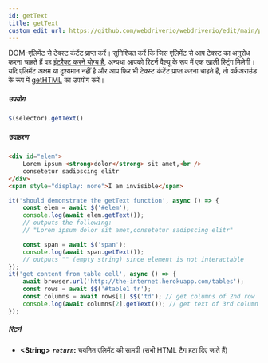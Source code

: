 ```yaml
---
id: getText
title: getText
custom_edit_url: https://github.com/webdriverio/webdriverio/edit/main/packages/webdriverio/src/commands/element/getText.ts
---
```


DOM-एलिमेंट से टेक्स्ट कंटेंट प्राप्त करें। सुनिश्चित करें कि जिस एलिमेंट से आप टेक्स्ट का अनुरोध करना चाहते हैं वह [इंटरैक्ट करने योग्य है](http://www.w3.org/TR/webdriver/#interactable), अन्यथा आपको रिटर्न वैल्यू के रूप में एक खाली स्ट्रिंग मिलेगी। यदि एलिमेंट अक्षम या दृश्यमान नहीं है और आप फिर भी टेक्स्ट कंटेंट प्राप्त करना चाहते हैं, तो वर्कअराउंड के रूप में [getHTML](https://webdriver.io/docs/api/element/getHTML) का उपयोग करें।

##### उपयोग

```js
$(selector).getText()
```

##### उदाहरण

```html title="index.html"
<div id="elem">
    Lorem ipsum <strong>dolor</strong> sit amet,<br />
    consetetur sadipscing elitr
</div>
<span style="display: none">I am invisible</span>
```

```js title="getText.js"
it('should demonstrate the getText function', async () => {
    const elem = await $('#elem');
    console.log(await elem.getText());
    // outputs the following:
    // "Lorem ipsum dolor sit amet,consetetur sadipscing elitr"

    const span = await $('span');
    console.log(await span.getText());
    // outputs "" (empty string) since element is not interactable
});
it('get content from table cell', async () => {
    await browser.url('http://the-internet.herokuapp.com/tables');
    const rows = await $$('#table1 tr');
    const columns = await rows[1].$$('td'); // get columns of 2nd row
    console.log(await columns[2].getText()); // get text of 3rd column
});
```

##### रिटर्न

- **&lt;String&gt;**
            **<code><var>return</var></code>:** चयनित एलिमेंट की सामग्री (सभी HTML टैग हटा दिए जाते हैं)